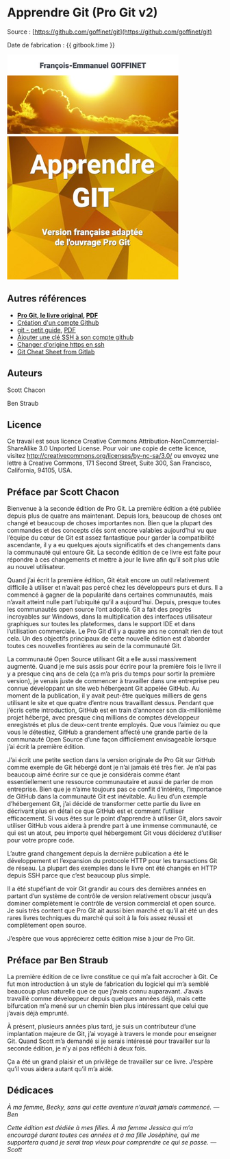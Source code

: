 # Apprendre Git (Pro Git v2)

Source : [https://github.com/goffinet/git](https://github.com/goffinet/git)

Date de fabrication : {{ gitbook.time }}

![](cover_small.jpg)

## Autres références

* **[Pro Git, le livre original](https://book.git-scm.com/book/fr/v2), [PDF](https://github.com/progit/progit2-fr/releases/download/2.1.32/progit_v2.1.32.pdf)**
* [Création d'un compte Github](https://nexus-coding.blogspot.com/2015/10/tutoriel-creation-dun-compte-github-et.html)
* [git - petit guide](http://rogerdudler.github.io/git-guide/index.fr.html), [PDF](http://rogerdudler.github.io/git-guide/files/git_cheat_sheet.pdf)
* [Ajouter une clé SSH à son compte github](https://help.github.com/articles/adding-a-new-ssh-key-to-your-github-account/)
* [Changer d'origine https en ssh](https://help.github.com/articles/changing-a-remote-s-url/)
* [Git Cheat Sheet from Gitlab](https://about.gitlab.com/images/press/git-cheat-sheet.pdf)

## Auteurs

Scott Chacon

Ben Straub  

<!--

Table des matières

-   [Licence](#_licence)
-   [Préface par Scott Chacon](#_préface_par_scott_chacon)
-   [Préface par Ben Straub](#_préface_par_ben_straub)
-   [Dédicaces](#_dédicaces)
-   [Introduction](#_introduction)
-   [Démarrage rapide](#ch01-introduction)
    -   [À propos de la gestion de
        version](#_À_propos_de_la_gestion_de_version)
    -   [Une rapide histoire de Git](#_une_rapide_histoire_de_git)
    -   [Rudiments de Git](#_rudiments_de_git)
    -   [La ligne de commande](#_la_ligne_de_commande)
    -   [Installation de Git](#_installation_de_git)
    -   [Paramétrage à la première utilisation de Git](#s_first_time)
    -   [Obtenir de l’aide](#s_git_help)
    -   [Résumé](#_résumé)
-   [Les bases de Git](#ch02-git-basics)
    -   [Démarrer un dépôt Git](#s_getting_a_repo)
    -   [Enregistrer des modifications dans le
        dépôt](#_enregistrer_des_modifications_dans_le_dépôt)
    -   [Visualiser l’historique des validations](#s_viewing_history)
    -   [Annuler des actions](#s_undoing)
    -   [Travailler avec des dépôts distants](#s_remote_repos)
    -   [Étiquetage](#s_git_tagging)
    -   [Les alias Git](#s_git_aliases)
    -   [Résumé](#_résumé_2)
-   [Les branches avec Git](#ch03-git-branching)
    -   [Les branches en bref](#s_git_branches_overview)
    -   [Branches et fusions : les
        bases](#_branches_et_fusions_les_bases)
    -   [Gestion des branches](#s_branch_management)
    -   [Travailler avec les branches](#_travailler_avec_les_branches)
    -   [Branches de suivi à distance](#s_remote_branches)
    -   [Rebaser (*Rebasing*)](#s_rebasing)
    -   [Résumé](#_résumé_3)
-   [Git sur le serveur](#ch04-git-server)
    -   [Protocoles](#_protocoles)
    -   [Installation de Git sur un serveur](#s_git_on_the_server)
    -   [Génération des clés publiques SSH](#s_generate_ssh_key)
    -   [Mise en place du serveur](#s_setting_up_server)
    -   [Démon (*Daemon*) Git](#_démon_em_daemon_em_git)
    -   [HTTP intelligent](#_http_intelligent_2)
    -   [GitWeb](#_gitweb)
    -   [GitLab](#_gitlab)
    -   [Git hébergé](#_git_hébergé)
    -   [Résumé](#_résumé_4)
-   [Git distribué](#ch05-distributed-git)
    -   [Développements distribués](#_développements_distribués)
    -   [Contribution à un projet](#s_contributing_project)
    -   [Maintenance d’un projet](#_maintenance_d_un_projet)
    -   [Résumé](#_résumé_7)
-   [GitHub](#ch06-github)
    -   [Configuration et paramétrage d’un
        compte](#_configuration_et_paramétrage_d_un_compte)
    -   [Contribution à un projet](#_contribution_à_un_projet)
    -   [Maintenance d’un projet](#s_maintaining_gh_project)
    -   [Gestion d’un regroupement](#s_github_orgs)
    -   [Écriture de scripts pour
        GitHub](#_Écriture_de_scripts_pour_github)
    -   [Résumé](#_résumé_8)
-   [Utilitaires Git](#ch07-git-tools)
    -   [Sélection des versions](#s_revision_selection)
    -   [Indexation interactive](#s_interactive_staging)
    -   [Remisage et nettoyage](#s_git_stashing)
    -   [Signer votre travail](#s_signing)
    -   [Recherche](#s_searching)
    -   [Réécrire l’historique](#s_rewriting_history)
    -   [Reset démystifié](#s_git_reset)
    -   [Fusion avancée](#s_advanced_merging)
    -   [Rerere](#s_sect_rerere)
    -   [Déboguer avec Git](#_déboguer_avec_git)
    -   [Sous-modules](#s_git_submodules)
    -   [Empaquetage (*bundling*)](#s_bundling)
    -   [Replace](#s_replace)
    -   [Stockage des identifiants](#s_credential_caching)
    -   [Résumé](#_résumé_10)
-   [Personnalisation de Git](#ch08-customizing-git)
    -   [Configuration de Git](#s_git_config)
    -   [Attributs Git](#_attributs_git)
    -   [Crochets Git](#s_git_hooks)
    -   [Exemple de politique gérée par
        Git](#s_an_example_git_enforced_policy)
    -   [Résumé](#_résumé_11)
-   [Git et les autres systèmes](#ch09-git-and-other-scms)
    -   [Git comme client](#_git_comme_client)
    -   [Migration vers Git](#s_migrating)
    -   [Résumé](#_résumé_13)
-   [Les tripes de Git](#ch10-git-internals)
    -   [Plomberie et porcelaine](#s_plumbing_porcelain)
    -   [Les objets de Git](#s_objects)
    -   [Références Git](#s_git_refs)
    -   [Fichiers groupés](#_fichiers_groupés)
    -   [La *refspec*](#s_refspec)
    -   [Les protocoles de transfert](#_les_protocoles_de_transfert)
    -   [Maintenance et récupération de
        données](#_maintenance_et_récupération_de_données)
    -   [Les variables d’environnement](#_les_variables_d_environnement)
    -   [Résumé](#_résumé_14)
-   [Git dans d’autres environnements](#A-git-in-other-environments)
    -   [Interfaces graphiques](#_interfaces_graphiques)
    -   [Git dans Visual Studio](#_git_dans_visual_studio)
    -   [Git dans Eclipse](#_git_dans_eclipse)
    -   [Git dans Bash](#_git_dans_bash)
    -   [Git dans Zsh](#_git_dans_zsh)
    -   [Git dans Powershell](#s_git_powershell)
    -   [Résumé](#_résumé_16)
-   [Embarquer Git dans vos applications](#B-embedding-git)
    -   [Git en ligne de commande](#_git_en_ligne_de_commande)
    -   [Libgit2](#_libgit2)
    -   [JGit](#_jgit)
-   [Commandes Git](#C-git-commands)
    -   [Installation et configuration](#_installation_et_configuration)
    -   [Obtention et création des
        projets](#_obtention_et_création_des_projets)
    -   [Capture d’instantané basique](#_capture_d_instantané_basique)
    -   [Création de branches et
        fusion](#_création_de_branches_et_fusion)
    -   [Partage et mise à jour de
        projets](#_partage_et_mise_à_jour_de_projets)
    -   [Inspection et comparaison](#_inspection_et_comparaison)
    -   [Débogage](#_débogage_2)
    -   [Patchs](#_patchs)
    -   [Courriel](#_courriel)
    -   [Systèmes externes](#_systèmes_externes)
    -   [Administration](#_administration_2)
    -   [Commandes de plomberie](#_commandes_de_plomberie)
-   [Index](#_index)
-->

## Licence


Ce travail est sous licence Creative Commons
Attribution-NonCommercial-ShareAlike 3.0 Unported License. Pour voir une
copie de cette licence, visitez
<a href="http://creativecommons.org/licenses/by-nc-sa/3.0/" class="bare">http://creativecommons.org/licenses/by-nc-sa/3.0/</a>
ou envoyez une lettre à Creative Commons, 171 Second Street, Suite 300,
San Francisco, California, 94105, USA.

## Préface par Scott Chacon

Bienvenue à la seconde édition de Pro Git. La première édition a été
publiée depuis plus de quatre ans maintenant. Depuis lors, beaucoup de
choses ont changé et beaucoup de choses importantes non. Bien que la
plupart des commandes et des concepts clés sont encore valables
aujourd’hui vu que l’équipe du cœur de Git est assez fantastique pour
garder la compatibilité ascendante, il y a eu quelques ajouts
significatifs et des changements dans la communauté qui entoure Git. La
seconde édition de ce livre est faite pour répondre à ces changements et
mettre à jour le livre afin qu’il soit plus utile au nouvel utilisateur.

Quand j’ai écrit la première édition, Git était encore un outil
relativement difficile à utiliser et n’avait pas percé chez les
développeurs purs et durs. Il a commencé à gagner de la popularité dans
certaines communautés, mais n’avait atteint nulle part l’ubiquité qu’il
a aujourd’hui. Depuis, presque toutes les communautés open source l’ont
adopté. Git a fait des progrès incroyables sur Windows, dans la
multiplication des interfaces utilisateur graphiques sur toutes les
plateformes, dans le support IDE et dans l’utilisation commerciale. Le
Pro Git d’il y a quatre ans ne connaît rien de tout cela. Un des
objectifs principaux de cette nouvelle édition est d’aborder toutes ces
nouvelles frontières au sein de la communauté Git.

La communauté Open Source utilisant Git a elle aussi massivement
augmenté. Quand je me suis assis pour écrire pour la première fois le
livre il y a presque cinq ans de cela (ça m’a pris du temps pour sortir
la première version), je venais juste de commencer à travailler dans une
entreprise peu connue développant un site web hébergeant Git appelée
GitHub. Au moment de la publication, il y avait peut-être quelques
milliers de gens utilisant le site et que quatre d’entre nous
travaillant dessus. Pendant que j’écris cette introduction, GitHub est
en train d’annoncer son dix-millionième projet hébergé, avec presque
cinq millions de comptes développeur enregistrés et plus de deux-cent
trente employés. Que vous l’aimiez ou que vous le détestiez, GitHub a
grandement affecté une grande partie de la communauté Open Source d’une
façon difficilement envisageable lorsque j’ai écrit la première édition.

J’ai écrit une petite section dans la version originale de Pro Git sur
GitHub comme exemple de Git hébergé dont je n’ai jamais été très fier.
Je n’ai pas beaucoup aimé écrire sur ce que je considérais comme étant
essentiellement une ressource communautaire et aussi de parler de mon
entreprise. Bien que je n’aime toujours pas ce conflit d’intérêts,
l’importance de GitHub dans la communauté Git est inévitable. Au lieu
d’un exemple d’hébergement Git, j’ai décidé de transformer cette partie
du livre en décrivant plus en détail ce que GitHub est et comment
l’utiliser efficacement. Si vous êtes sur le point d’apprendre à
utiliser Git, alors savoir utiliser GitHub vous aidera à prendre part à
une immense communauté, ce qui est un atout, peu importe quel
hébergement Git vous déciderez d’utiliser pour votre propre code.

L’autre grand changement depuis la dernière publication a été le
développement et l’expansion du protocole HTTP pour les transactions Git
de réseau. La plupart des exemples dans le livre ont été changés en HTTP
depuis SSH parce que c’est beaucoup plus simple.

Il a été stupéfiant de voir Git grandir au cours des dernières années en
partant d’un système de contrôle de version relativement obscur jusqu’à
dominer complètement le contrôle de version commercial et open source.
Je suis très content que Pro Git ait aussi bien marché et qu’il ait été
un des rares livres techniques du marché qui soit à la fois assez réussi
et complètement open source.

J’espère que vous apprécierez cette édition mise à jour de Pro Git.

## Préface par Ben Straub

La première édition de ce livre constitue ce qui m’a fait accrocher à
Git. Ce fut mon introduction à un style de fabrication du logiciel qui
m’a semblé beaucoup plus naturelle que ce que j’avais connu auparavant.
J’avais travaillé comme développeur depuis quelques années déjà, mais
cette bifurcation m’a mené sur un chemin bien plus intéressant que celui
que j’avais déjà emprunté.

À présent, plusieurs années plus tard, je suis un contributeur d’une
implantation majeure de Git, j’ai voyagé à travers le monde pour
enseigner Git. Quand Scott m’a demandé si je serais intéressé pour
travailler sur la seconde édition, je n’y ai pas réfléchi à deux fois.

Ça a été un grand plaisir et un privilège de travailler sur ce livre.
J’espère qu’il vous aidera autant qu’il m’a aidé.

## Dédicaces


*À ma femme, Becky, sans qui cette aventure n’aurait jamais commencé. —
Ben*

*Cette édition est dédiée à mes filles. À ma femme Jessica qui m’a
encouragé durant toutes ces années et à ma fille Joséphine, qui me
supportera quand je serai trop vieux pour comprendre ce qui se passe. —
Scott*

